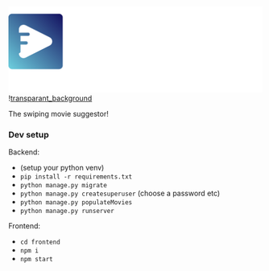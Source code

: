 ![Filmer](design/logo/transparant_background.png)\![transparant_background](https://github.ugent.be/storage/user/9272/files/50dfcaf0-1bbe-4eb4-9a3c-3e729d6588a8)

The swiping movie suggestor!

### Dev setup
Backend:
- (setup your python venv)
- `pip install -r requirements.txt`
- `python manage.py migrate`
- `python manage.py createsuperuser` (choose a password etc)
- `python manage.py populateMovies`
- `python manage.py runserver`   

Frontend:
- `cd frontend`
- `npm i`
- `npm start`
